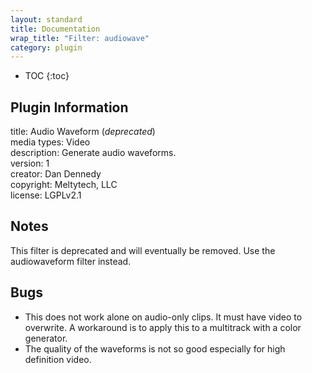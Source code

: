 ```yaml
---
layout: standard
title: Documentation
wrap_title: "Filter: audiowave"
category: plugin
---
```

* TOC
{:toc}

## Plugin Information

title: Audio Waveform (*deprecated*)  
media types:
Video  
description: Generate audio waveforms.  
version: 1  
creator: Dan Dennedy  
copyright: Meltytech, LLC  
license: LGPLv2.1  

## Notes

This filter is deprecated and will eventually be removed. Use the audiowaveform filter instead.

## Bugs

* This does not work alone on audio-only clips. It must have video to overwrite. A workaround is to apply this to a multitrack with a color generator.
* The quality of the waveforms is not so good especially for high definition video.

